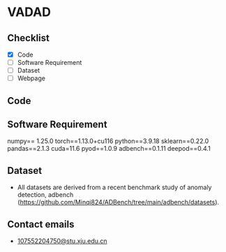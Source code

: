 # VADAD

## Checklist
- [x] Code
- [ ] Software Requirement
- [ ] Dataset
- [ ] Webpage

## Code


## Software Requirement
numpy== 1.25.0
torch==1.13.0+cu116
python==3.9.18
sklearn==0.22.0
pandas==2.1.3
cuda=11.6
pyod==1.0.9
adbench==0.1.11
deepod==0.4.1


## Dataset

* All datasets are derived from a recent benchmark study of anomaly detection, adbench (https://github.com/Minqi824/ADBench/tree/main/adbench/datasets).
  
## Contact emails
* 107552204750@stu.xju.edu.cn
  

